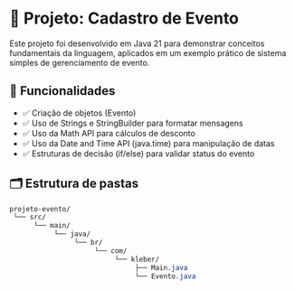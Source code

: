 # 📌 Projeto: Cadastro de Evento

Este projeto foi desenvolvido em Java 21 para demonstrar conceitos fundamentais da linguagem, aplicados em um exemplo prático de sistema simples de gerenciamento de evento.

## 🧩 Funcionalidades

- ✅ Criação de objetos (Evento)
- ✅ Uso de Strings e StringBuilder para formatar mensagens
- ✅ Uso da Math API para cálculos de desconto
- ✅ Uso da Date and Time API (java.time) para manipulação de datas
- ✅ Estruturas de decisão (if/else) para validar status do evento

## 🗂️ Estrutura de pastas

```css
projeto-evento/
 └── src/
      └── main/
           └── java/
                └── br/
                     └── com/
                          └── kleber/
                               ├── Main.java
                               └── Evento.java

```
